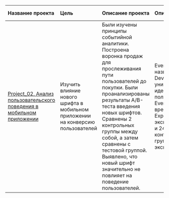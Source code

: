 | Название проекта | Цель | Описание проекта | Описание данных | Инструменты | Статус проекта | 
| :---------------------- | :---------------------- | :------------------------------------------ |:---------------------- | :---------------------- | :---------------------- |
| [Project_02. Анализ пользовательского поведения в мобильном приложении ](https://github.com/igoryaka/Projects-/tree/main/Project_02.%20%D0%90%D0%BD%D0%B0%D0%BB%D0%B8%D0%B7%20%D0%BF%D0%BE%D0%BB%D1%8C%D0%B7%D0%BE%D0%B2%D0%B0%D1%82%D0%B5%D0%BB%D1%8C%D1%81%D0%BA%D0%BE%D0%B3%D0%BE%20%D0%BF%D0%BE%D0%B2%D0%B5%D0%B4%D0%B5%D0%BD%D0%B8%D1%8F%20%D0%B2%20%D0%BC%D0%BE%D0%B1%D0%B8%D0%BB%D1%8C%D0%BD%D0%BE%D0%BC%20%D0%BF%D1%80%D0%B8%D0%BB%D0%BE%D0%B6%D0%B5%D0%BD%D0%B8%D0%B8) | Изучить влияние нового шрифта в мобильном приложении на конверсию пользователей | Были изучены принципы событийной аналитики. Построена воронка продаж для прослеживания пути пользователей до покупки. Были проанализированы результаты A/B-теста введения новых шрифтов. Сравнены 2 контрольных группы между собой, а затем сравнены с тестовой группой. Выявлено, что новый шрифт значительно не повлияет на поведение пользователей.  | EventName — название события, DeviceIDHash — уникальный идентификатор пользователя, EventTimestamp — время события, ExpId — номер эксперимента: 246 и 247 — контрольные группы, а 248 — экспериментальная. | Pandas, Matplotlib, Seaborn , Plotly | Выполнен |
